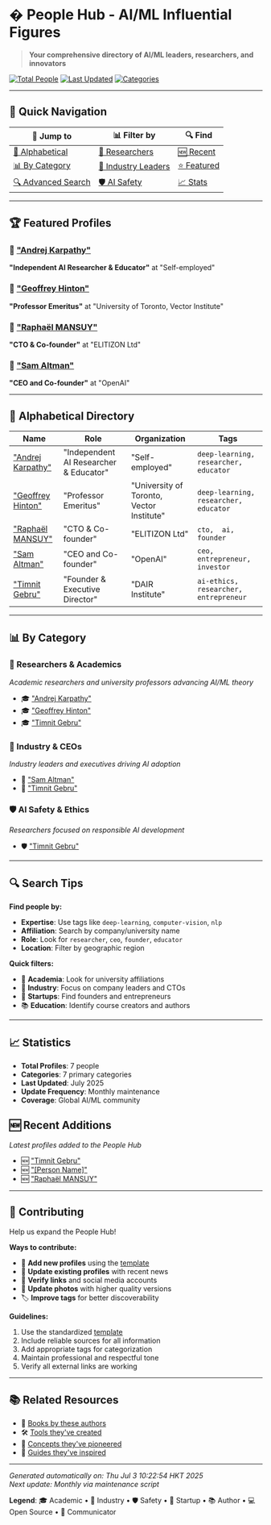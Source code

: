 # � People Hub - AI/ML Influential Figures

> **Your comprehensive directory of AI/ML leaders, researchers, and innovators**

[![Total People](https://img.shields.io/badge/Total%20People-7-blue?style=flat-square)](#alphabetical-directory)
[![Last Updated](https://img.shields.io/badge/Last%20Updated-July%202025-green?style=flat-square)](#recent-additions)
[![Categories](https://img.shields.io/badge/Categories-7-orange?style=flat-square)](#by-category)

---

## 🚀 Quick Navigation

| 🎯 **Jump to** | 📊 **Filter by** | 🔍 **Find** |
|---------------|------------------|-------------|
| [📝 Alphabetical](#alphabetical-directory) | [🔬 Researchers](#researchers--academics) | [🆕 Recent](#recent-additions) |
| [📊 By Category](#by-category) | [🏢 Industry Leaders](#industry--ceos) | [⭐ Featured](#featured-profiles) |
| [🔍 Advanced Search](#search-tips) | [🛡️ AI Safety](#ai-safety--ethics) | [📈 Stats](#statistics) |

---

## 🏆 Featured Profiles

### 🌟 ["Andrej Karpathy"](./andrej-karpathy.md)
**"Independent AI Researcher & Educator"** at "Self-employed"

### 🌟 ["Geoffrey Hinton"](./geoffrey-hinton.md)
**"Professor Emeritus"** at "University of Toronto, Vector Institute"

### 🌟 ["Raphaël MANSUY"](./raphaël-mansuy.md)
**"CTO & Co-founder"** at "ELITIZON Ltd"

### 🌟 ["Sam Altman"](./sam-altman.md)
**"CEO and Co-founder"** at "OpenAI"

---

## 📝 Alphabetical Directory

| Name | Role | Organization | Tags |
|------|------|--------------|------|
| ["Andrej Karpathy"](./andrej-karpathy.md) | "Independent AI Researcher & Educator" | "Self-employed" | `deep-learning,  researcher,  educator` |
| ["Geoffrey Hinton"](./geoffrey-hinton.md) | "Professor Emeritus" | "University of Toronto, Vector Institute" | `deep-learning,  researcher,  educator` |
| ["Raphaël MANSUY"](./raphaël-mansuy.md) | "CTO & Co-founder" | "ELITIZON Ltd" | `cto,  ai,  founder` |
| ["Sam Altman"](./sam-altman.md) | "CEO and Co-founder" | "OpenAI" | `ceo,  entrepreneur,  investor` |
| ["Timnit Gebru"](./timnit-gebru.md) | "Founder & Executive Director" | "DAIR Institute" | `ai-ethics,  researcher,  entrepreneur` |

---

## 📊 By Category

### 🔬 Researchers & Academics
*Academic researchers and university professors advancing AI/ML theory*

- 🎓 ["Andrej Karpathy"](./andrej-karpathy.md)
- 🎓 ["Geoffrey Hinton"](./geoffrey-hinton.md)
- 🎓 ["Timnit Gebru"](./timnit-gebru.md)

### 🏢 Industry & CEOs
*Industry leaders and executives driving AI adoption*

- 🏢 ["Sam Altman"](./sam-altman.md)
- 🏢 ["Timnit Gebru"](./timnit-gebru.md)

### 🛡️ AI Safety & Ethics
*Researchers focused on responsible AI development*

- 🛡️ ["Timnit Gebru"](./timnit-gebru.md)

---

## 🔍 Search Tips

**Find people by:**
- **Expertise**: Use tags like `deep-learning`, `computer-vision`, `nlp`
- **Affiliation**: Search by company/university name
- **Role**: Look for `researcher`, `ceo`, `founder`, `educator`
- **Location**: Filter by geographic region

**Quick filters:**
- 🔬 **Academia**: Look for university affiliations
- 🏢 **Industry**: Focus on company leaders and CTOs
- 🚀 **Startups**: Find founders and entrepreneurs
- 📚 **Education**: Identify course creators and authors

---

## 📈 Statistics

- **Total Profiles**: 7 people
- **Categories**: 7 primary categories
- **Last Updated**: July 2025
- **Update Frequency**: Monthly maintenance
- **Coverage**: Global AI/ML community

## 🆕 Recent Additions

*Latest profiles added to the People Hub*

- 🆕 ["Timnit Gebru"](./timnit-gebru.md)
- 🆕 ["[Person Name]"](./_template.md)
- 🆕 ["Raphaël MANSUY"](./raphaël-mansuy.md)

---

## 🎯 Contributing

Help us expand the People Hub!

**Ways to contribute:**
- 📝 **Add new profiles** using the [template](./_template.md)
- 🔄 **Update existing profiles** with recent news
- 🔗 **Verify links** and social media accounts
- 📸 **Update photos** with higher quality versions
- 🏷️ **Improve tags** for better discoverability

**Guidelines:**
1. Use the standardized [template](./_template.md)
2. Include reliable sources for all information
3. Add appropriate tags for categorization
4. Maintain professional and respectful tone
5. Verify all external links are working

---

## 📚 Related Resources

- 📖 [Books by these authors](../reference/books.md)
- 🛠️ [Tools they've created](../tools/ai-tools-master-directory.md)
- 🧩 [Concepts they've pioneered](../concepts/README.md)
- 🎯 [Guides they've inspired](../guides/README.md)

---

*Generated automatically on: Thu Jul  3 10:22:54 HKT 2025*  
*Next update: Monthly via maintenance script*

**Legend**: 🎓 Academic • 🏢 Industry • 🛡️ Safety • 🚀 Startup • 📚 Author • 💻 Open Source • 🎤 Communicator
